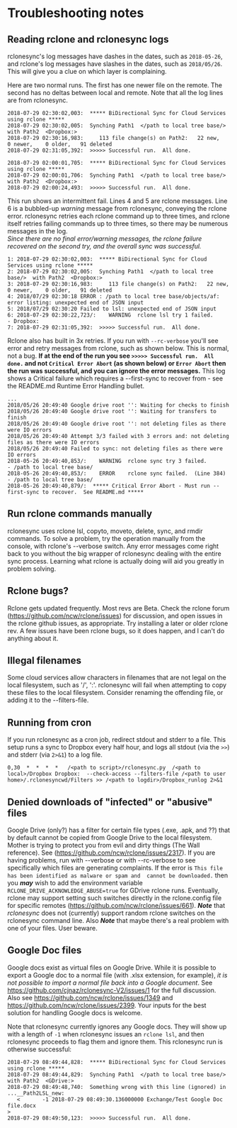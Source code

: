 # Troubleshooting notes 

## Reading rclone and rclonesync logs
rclonesync's log messages have dashes in the dates, such as `2018-05-26`, and rclone's log messages have slashes in the dates, 
such as `2018/05/26`. This will give you a clue on which layer is complaining.  

Here are two normal runs.  The first has one newer file on the remote.  The second has no deltas between local and remote. 
Note that all the log lines are from rclonesync.

```
2018-07-29 02:30:02,003:  ***** BiDirectional Sync for Cloud Services using rclone *****
2018-07-29 02:30:02,005:  Synching Path1  </path to local tree base/>  with Path2  <Dropbox:>
2018-07-29 02:30:16,983:     113 file change(s) on Path2:   22 new,    0 newer,    0 older,   91 deleted
2018-07-29 02:31:05,392:  >>>>> Successful run.  All done.

2018-07-29 02:00:01,705:  ***** BiDirectional Sync for Cloud Services using rclone *****
2018-07-29 02:00:01,706:  Synching Path1  </path to local tree base/>  with Path2  <Dropbox:>
2018-07-29 02:00:24,493:  >>>>> Successful run.  All done.
```

This run shows an intermittent fail.  Lines 4 and 5 are rclone messages.  Line 6 is a bubbled-up _warning_ message from rclonesync, conveying
the rclone error.  rclonesync retries each rclone command up to three times, and rclone itself retries failing commands up to three times, so there may be numerous messages in the log.  
_Since there are no final error/warning messages, the rclone failure recovered on the second try, and the overall sync was successful._

```
1: 2018-07-29 02:30:02,003:  ***** BiDirectional Sync for Cloud Services using rclone *****
2: 2018-07-29 02:30:02,005:  Synching Path1  </path to local tree base/>  with Path2  <Dropbox:>
3: 2018-07-29 02:30:16,983:     113 file change(s) on Path2:   22 new,    0 newer,    0 older,   91 deleted
4: 2018/07/29 02:30:18 ERROR : /path to local tree base/objects/af: error listing: unexpected end of JSON input
5: 2018/07/29 02:30:20 Failed to lsl: unexpected end of JSON input
6: 2018-07-29 02:30:22,723/:    WARNING  rclone lsl try 1 failed.            - Dropbox:
7: 2018-07-29 02:31:05,392:  >>>>> Successful run.  All done.
```

Rclone also has built in 3x retries.  If you run with `--rc-verbose` you'll see error and retry messages from rclone, such as shown below.
This is normal, not a bug. **If at the end of the run you see `>>>>> Successful run.  All done.` and not `Critical Error Abort` 
(as shown below) or `Error Abort` then the run was successful, and you can ignore the error messages.**
This log shows a Critical failure which requires a --first-sync to recover from - see the README.md Runtime Error Handling bullet.
```
...
2018/05/26 20:49:40 Google drive root '': Waiting for checks to finish
2018/05/26 20:49:40 Google drive root '': Waiting for transfers to finish
2018/05/26 20:49:40 Google drive root '': not deleting files as there were IO errors
2018/05/26 20:49:40 Attempt 3/3 failed with 3 errors and: not deleting files as there were IO errors
2018/05/26 20:49:40 Failed to sync: not deleting files as there were IO errors
2018-05-26 20:49:40,853/:    WARNING  rclone sync try 3 failed.           - /path to local tree base/
2018-05-26 20:49:40,853/:    ERROR    rclone sync failed.  (Line 384)     - /path to local tree base/
2018-05-26 20:49:40,879/:  ***** Critical Error Abort - Must run --first-sync to recover.  See README.md *****
```

## Run rclone commands manually 
rclonesync uses rclone lsl, copyto, moveto, delete, sync, and rmdir commands.  To solve a problem, try the operation 
manually from the console, with rclone's --verbose switch.  Any error messages come right back to you without the big wrapper 
of rclonesync dealing with the entire sync process.  Learning what rclone is actually doing will aid you greatly in problem solving.

## Rclone bugs?
Rclone gets updated frequently.  Most revs are Beta.  Check the rclone forum (https://github.com/ncw/rclone/issues) for discussion, 
and open issues in the rclone github issues, as appropriate.  Try installing a later or older rclone rev.  A few issues have been
rclone bugs, so it does happen, and I can't do anything about it.


## Illegal filenames
Some cloud services allow characters in filenames that are not legal on the local filesystem, such as '/', ':'.  rclonesync will fail 
when attempting to copy these files to the local filesystem.  Consider renaming the offending file, or adding it to the --filters-file. 

## Running from cron
If you run rclonesync as a cron job, redirect stdout and stderr to a file.  This setup runs a sync to Dropbox
every half hour, and logs all stdout (via the `>>`) and stderr (via `2>&1`) to a log file.  

```
0,30  *  *  *  *   /<path to script>/rclonesync.py  /<path to local>/Dropbox Dropbox:  --check-access --filters-file /<path to user home>/.rclonesyncwd/Filters >> /<path to logdir>/Dropbox_runlog 2>&1
```

## Denied downloads of "infected" or "abusive" files 
Google Drive (only?) has a filter for certain file types (.exe, .apk, and ??) that by default cannot be copied from Google Drive to the local filesystem. 
Mother is trying to protect you from evil and dirty things (The Wall reference).
See (https://github.com/ncw/rclone/issues/2317).  If you are having problems, run with --verbose or with --rc-verbose to see
specifically which files are generating complaints.  If the error is `This file has been identified as malware or spam and 
cannot be downloaded.` then you **_may_** wish to add the environment variable `RCLONE_DRIVE_ACKNOWLEDGE_ABUSE=true` for GDrive rclone runs.
Eventually, rclone may support setting such switches directly in the rclone.config file for specific remotes (https://github.com/ncw/rclone/issues/661).
**_Note_** that _rclonesync_ does not (currently) support random rclone 
switches on the rclonesync command line.  Also **_Note_** that maybe there's a real problem with one of your files.  User beware.

## Google Doc files
Google docs exist as virtual files on Google Drive.  While it is possible to export a Google doc to a normal file (with .xlsx extension, for example), _it is not possible to import a normal file back into a Google document_.  See https://github.com/cjnaz/rclonesync-V2/issues/1 for
the full discussion.  Also see https://github.com/ncw/rclone/issues/1349 and https://github.com/ncw/rclone/issues/2399.  Your inputs for the best solution for handling Google docs is 
welcome.

Note that rclonesync currently ignores any Google docs.  They will show up with a length of `-1` when rclonesync issues an `rclone lsl`, and then rclonesync proceeds to flag them and ignore them.  This rclonesync run is otherwise successful:

```
2018-07-29 08:49:44,828:  ***** BiDirectional Sync for Cloud Services using rclone *****
2018-07-29 08:49:44,829:  Synching Path1  </path to local tree base/>  with Path2  <GDrive:>
2018-07-29 08:49:48,740:  Something wrong with this line (ignored) in ...__Path2LSL_new:
   <       -1 2018-07-29 08:49:30.136000000 Exchange/Test Google Doc file.docx
>
2018-07-29 08:49:50,123:  >>>>> Successful run.  All done.
```
